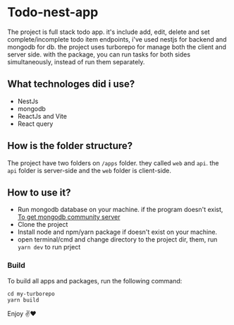# Todo-nest-app

The project is full stack todo app. it's include add, edit, delete and set complete/incomplete todo item endpoints, i've used nestjs for backend and mongodb for db.
the project uses turborepo for manage both the client and server side. with the package, you can run tasks for both sides simultaneously, instead of run them separately.

## What technologes did i use?
- NestJs
- mongodb
- ReactJs and Vite
- React query

## How is the folder structure?
The project have two folders on `/apps` folder. they called `web` and `api`. the `api` folder is server-side and the `web` folder is client-side.

## How to use it?
- Run mongodb database on your machine. if the program doesn't exist, [To get mongodb community server](https://www.mongodb.com/try/download/community)
- Clone the project
- Install node and npm/yarn package if doesn't exist on your machine.
- open terminal/cmd and change directory to the project dir, them, run `yarn dev` to run prject

### Build

To build all apps and packages, run the following command:

```
cd my-turborepo
yarn build
```

Enjoy ✌️❤️
